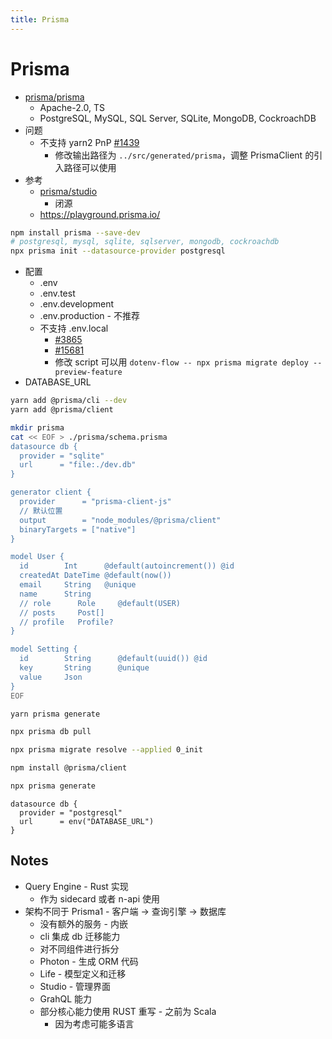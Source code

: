```yaml
---
title: Prisma
---
```


# Prisma

- [prisma/prisma](https://github.com/prisma/prisma)
  - Apache-2.0, TS
  - PostgreSQL, MySQL, SQL Server, SQLite, MongoDB, CockroachDB
- 问题
  - 不支持 yarn2 PnP [#1439](https://github.com/prisma/prisma/issues/1439)
    - 修改输出路径为 `../src/generated/prisma`，调整 PrismaClient 的引入路径可以使用
- 参考
  - [prisma/studio](https://github.com/prisma/studio)
    - 闭源
  - https://playground.prisma.io/

```bash
npm install prisma --save-dev
# postgresql, mysql, sqlite, sqlserver, mongodb, cockroachdb
npx prisma init --datasource-provider postgresql
```

- 配置
  - .env
  - .env.test
  - .env.development
  - .env.production - 不推荐
  - 不支持 .env.local
    - [#3865](https://github.com/prisma/prisma/issues/3865#issuecomment-767665090)
    - [#15681](https://github.com/prisma/prisma/issues/15681)
    - 修改 script 可以用 `dotenv-flow -- npx prisma migrate deploy --preview-feature`
- DATABASE_URL

```bash
yarn add @prisma/cli --dev
yarn add @prisma/client

mkdir prisma
cat << EOF > ./prisma/schema.prisma
datasource db {
  provider = "sqlite"
  url      = "file:./dev.db"
}

generator client {
  provider      = "prisma-client-js"
  // 默认位置
  output        = "node_modules/@prisma/client"
  binaryTargets = ["native"]
}

model User {
  id        Int      @default(autoincrement()) @id
  createdAt DateTime @default(now())
  email     String   @unique
  name      String
  // role      Role     @default(USER)
  // posts     Post[]
  // profile   Profile?
}

model Setting {
  id        String      @default(uuid()) @id
  key       String      @unique
  value     Json
}
EOF

yarn prisma generate
```

```bash
npx prisma db pull

npx prisma migrate resolve --applied 0_init

npm install @prisma/client

npx prisma generate
```

```hcl
datasource db {
  provider = "postgresql"
  url      = env("DATABASE_URL")
}
```

## Notes

- Query Engine - Rust 实现
  - 作为 sidecard 或者 n-api 使用
- 架构不同于 Prisma1 - 客户端 -> 查询引擎 -> 数据库
  - 没有额外的服务 - 内嵌
  - cli 集成 db 迁移能力
  - 对不同组件进行拆分
  - Photon - 生成 ORM 代码
  - Life - 模型定义和迁移
  - Studio - 管理界面
  - GrahQL 能力
  - 部分核心能力使用 RUST 重写 - 之前为 Scala
    - 因为考虑可能多语言
